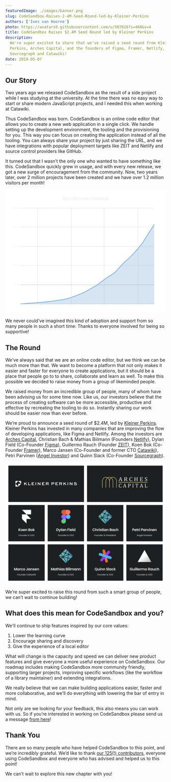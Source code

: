 ```yaml
---
featuredImage: ./images/banner.png
slug: CodeSandbox-Raises-2-4M-Seed-Round-led-by-Kleiner-Perkins
authors: ['Ives van Hoorne']
photo: https://avatars0.githubusercontent.com/u/587016?s=460&v=4
title: CodeSandbox Raises $2.4M Seed Round led by Kleiner Perkins
description:
  We're super excited to share that we've raised a seed round from Kleiner
  Perkins, Arches Capital, and the founders of Figma, Framer, Netlify, ZEIT,
  Sourcegraph and Catawiki!
date: 2019-05-07
---
```


## Our Story

Two years ago we released CodeSandbox as the result of a side project while I
was studying at the university. At the time there was no easy way to start or
share modern JavaScript projects, and I needed this when working at Catawiki.

Thus CodeSandbox was born. CodeSandbox is an online code editor that allows you
to create a new web application in a single click. We handle setting up the
development environment, the tooling and the provisioning for you. This way you
can focus on creating the application instead of all the tooling. You can always
share your project by just sharing the URL, and we have integrations with
popular deployment targets like ZEIT and Netlify and source control providers
like GitHub.

It turned out that I wasn’t the only one who wanted to have something like this.
CodeSandbox quickly grew in usage, and with every new release, we got a new
surge of encouragement from the community. Now, two years later, over 2 million
projects have been created and we have over 1.2 million visitors per month!

![Amount of sandboxes created in the past two years](./images/sandboxes-created.png)

We never could’ve imagined this kind of adoption and support from so many people
in such a short time: Thanks to everyone involved for being so supportive!

## The Round

We've always said that we are an online code editor, but we think we can be much
more than that. We want to become a platform that not only makes it easier and
faster for everyone to create applications, but it should be a place that people
go to to share, collaborate and learn as well. To make this possible we decided
to raise money from a group of likeminded people.

We raised money from an incredible group of people, many of whom have been
advising us for some time now. Like us, our investors believe that the process
of creating software can be more accessible, productive and effective by
recreating the tooling to do so. Instantly sharing our work should be easier now
than ever before.

We’re proud to announce a seed round of \$2.4M, led by
[Kleiner Perkins](https://kleinerperkins.com/about). Kleiner Perkins has
invested in many companies that are improving the flow of developing
applications, like Figma and Netlify. Among the investors are
[Arches Capital](https://arches.capital/), Christian Bach & Mathias Biilmann
(Founders [Netlify](https://www.netlify.com/)), Dylan Field (Co-Founder
[Figma](https://www.figma.com/)), Guillermo Rauch (Founder
[ZEIT](https://zeit.co/)), Koen Bok (Co-Founder
[Framer](https://www.framer.com/)), Marco Jansen (Co-Founder and former CTO
[Catawiki](https://www.catawiki.nl/)), Petri Parvinen
([Angel Investor](http://www.arctum.fi)) and Quinn Slack (Co-Founder
[Sourcegraph](https://sourcegraph.com/)).

![Our seed investors](./images/seed-investors.png)

We’re super excited to raise this round from such a smart group of people, we
can’t wait to continue building!

## What does this mean for CodeSandbox and you?

We'll continue to ship features inspired by our core values:

1.  Lower the learning curve
2.  Encourage sharing and discovery
3.  Give the experience of a local editor

What will change is the capacity and speed we can deliver new product features
and give everyone a more useful experience on CodeSandbox. Our roadmap includes
making CodeSandbox more community friendly, supporting larger projects,
improving specific workflows (like the workflow of a library maintainer) and
extending integrations.

We really believe that we can make building applications easier, faster and more
collaborative, and we'll do everything with lowering the bar of entry in mind.

Not only are we looking for your feedback, this also means you can work with us.
So if you’re interested in working on CodeSandbox please send us a message
[from here](https://codesandbox.io/jobs)!

## Thank You

There are so many people who have helped CodeSandbox to this point, and we’re
incredibly grateful. We’d like to thank
[our 125(!) contributors](https://github.com/codesandbox/codesandbox-client#contributors),
everyone using CodeSandbox and everyone who has advised and helped us to this
point!

We can’t wait to explore this new chapter with you!
